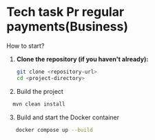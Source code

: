 # Tech task Pr regular payments(Business)

How to start?

1. **Clone the repository (if you haven't already):**
   ```bash
   git clone <repository-url>
   cd <project-directory>
   ````
2. Build the project

 ```bash
   mvn clean install
````

3. Build and start the Docker container

```bash
   docker compose up --build
````